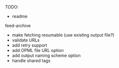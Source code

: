 TODO:
- readme

feed-archive
- make fetching resumable (use existing output file?)
- validate URLs
- add retry support
- add OPML file URL option
- add output naming scheme option
- handle shared tags
